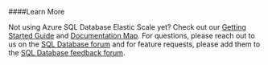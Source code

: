 ####Learn More

Not using Azure SQL Database Elastic Scale yet? Check out our [Getting Started Guide](./sql-database-elastic-scale-get-started.md) and [Documentation Map](./sql-database-elastic-scale-documentation-map.md).  For questions, please reach out to us on the [SQL Database forum](http://social.msdn.microsoft.com/forums/azure/en-US/home?forum=ssdsgetstarted) and for feature requests, please add them to the [SQL Database feedback forum](http://feedback.azure.com/forums/217321-sql-database).
<!--HONumber=27-->
